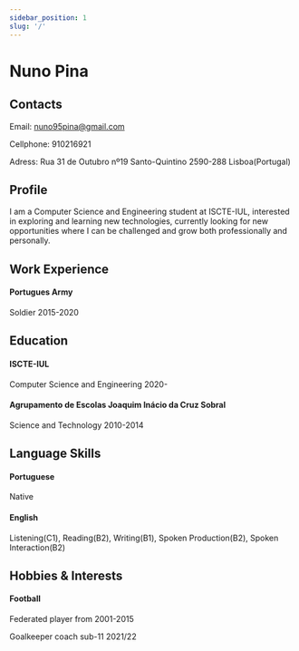 ```yaml
---
sidebar_position: 1
slug: '/'
---
```


# Nuno Pina
## Contacts
Email: nuno95pina@gmail.com 

Cellphone: 910216921

Adress: Rua 31 de Outubro nº19 Santo-Quintino 2590-288 Lisboa(Portugal)

## Profile

I am a Computer Science and Engineering student at ISCTE-IUL, interested in exploring and learning new technologies, currently looking for new opportunities where I can be challenged and grow both professionally and personally. 

## Work Experience
#### Portugues Army
Soldier 2015-2020

## Education
#### ISCTE-IUL
Computer Science and Engineering 2020-

#### Agrupamento de Escolas Joaquim Inácio da Cruz Sobral
Science and Technology 2010-2014

## Language Skills
#### Portuguese 
Native
#### English
Listening(C1), Reading(B2), Writing(B1), Spoken Production(B2), Spoken Interaction(B2)

## Hobbies & Interests
#### Football
Federated player from 2001-2015

Goalkeeper coach sub-11 2021/22

